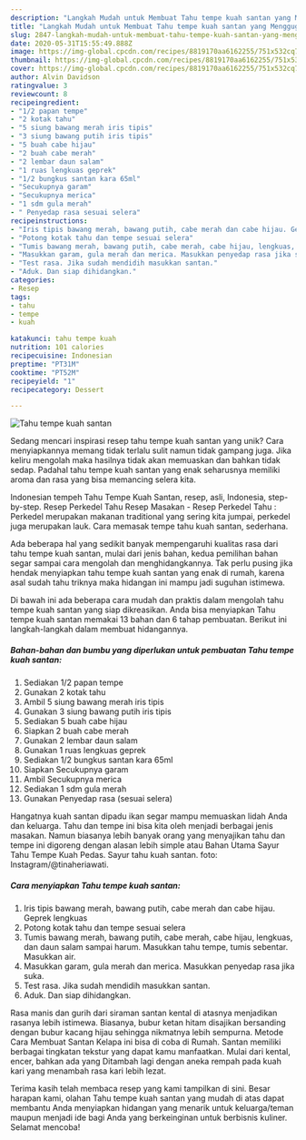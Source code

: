 ```yaml
---
description: "Langkah Mudah untuk Membuat Tahu tempe kuah santan yang Menggugah Selera"
title: "Langkah Mudah untuk Membuat Tahu tempe kuah santan yang Menggugah Selera"
slug: 2847-langkah-mudah-untuk-membuat-tahu-tempe-kuah-santan-yang-menggugah-selera
date: 2020-05-31T15:55:49.888Z
image: https://img-global.cpcdn.com/recipes/8819170aa6162255/751x532cq70/tahu-tempe-kuah-santan-foto-resep-utama.jpg
thumbnail: https://img-global.cpcdn.com/recipes/8819170aa6162255/751x532cq70/tahu-tempe-kuah-santan-foto-resep-utama.jpg
cover: https://img-global.cpcdn.com/recipes/8819170aa6162255/751x532cq70/tahu-tempe-kuah-santan-foto-resep-utama.jpg
author: Alvin Davidson
ratingvalue: 3
reviewcount: 8
recipeingredient:
- "1/2 papan tempe"
- "2 kotak tahu"
- "5 siung bawang merah iris tipis"
- "3 siung bawang putih iris tipis"
- "5 buah cabe hijau"
- "2 buah cabe merah"
- "2 lembar daun salam"
- "1 ruas lengkuas geprek"
- "1/2 bungkus santan kara 65ml"
- "Secukupnya garam"
- "Secukupnya merica"
- "1 sdm gula merah"
- " Penyedap rasa sesuai selera"
recipeinstructions:
- "Iris tipis bawang merah, bawang putih, cabe merah dan cabe hijau. Geprek lengkuas"
- "Potong kotak tahu dan tempe sesuai selera"
- "Tumis bawang merah, bawang putih, cabe merah, cabe hijau, lengkuas, dan daun salam sampai harum. Masukkan tahu tempe, tumis sebentar. Masukkan air."
- "Masukkan garam, gula merah dan merica. Masukkan penyedap rasa jika suka."
- "Test rasa. Jika sudah mendidih masukkan santan."
- "Aduk. Dan siap dihidangkan."
categories:
- Resep
tags:
- tahu
- tempe
- kuah

katakunci: tahu tempe kuah 
nutrition: 101 calories
recipecuisine: Indonesian
preptime: "PT31M"
cooktime: "PT52M"
recipeyield: "1"
recipecategory: Dessert

---
```



![Tahu tempe kuah santan](https://img-global.cpcdn.com/recipes/8819170aa6162255/751x532cq70/tahu-tempe-kuah-santan-foto-resep-utama.jpg)

Sedang mencari inspirasi resep tahu tempe kuah santan yang unik? Cara menyiapkannya memang tidak terlalu sulit namun tidak gampang juga. Jika keliru mengolah maka hasilnya tidak akan memuaskan dan bahkan tidak sedap. Padahal tahu tempe kuah santan yang enak seharusnya memiliki aroma dan rasa yang bisa memancing selera kita.

Indonesian tempeh Tahu Tempe Kuah Santan, resep, asli, Indonesia, step-by-step. Resep Perkedel Tahu Resep Masakan - Resep Perkedel Tahu : Perkedel merupakan makanan traditional yang sering kita jumpai, perkedel juga merupakan lauk. Cara memasak tempe tahu kuah santan, sederhana.

Ada beberapa hal yang sedikit banyak mempengaruhi kualitas rasa dari tahu tempe kuah santan, mulai dari jenis bahan, kedua pemilihan bahan segar sampai cara mengolah dan menghidangkannya. Tak perlu pusing jika hendak menyiapkan tahu tempe kuah santan yang enak di rumah, karena asal sudah tahu triknya maka hidangan ini mampu jadi suguhan istimewa.


Di bawah ini ada beberapa cara mudah dan praktis dalam mengolah tahu tempe kuah santan yang siap dikreasikan. Anda bisa menyiapkan Tahu tempe kuah santan memakai 13 bahan dan 6 tahap pembuatan. Berikut ini langkah-langkah dalam membuat hidangannya.

<!--inarticleads1-->

##### Bahan-bahan dan bumbu yang diperlukan untuk pembuatan Tahu tempe kuah santan:

1. Sediakan 1/2 papan tempe
1. Gunakan 2 kotak tahu
1. Ambil 5 siung bawang merah iris tipis
1. Gunakan 3 siung bawang putih iris tipis
1. Sediakan 5 buah cabe hijau
1. Siapkan 2 buah cabe merah
1. Gunakan 2 lembar daun salam
1. Gunakan 1 ruas lengkuas geprek
1. Sediakan 1/2 bungkus santan kara 65ml
1. Siapkan Secukupnya garam
1. Ambil Secukupnya merica
1. Sediakan 1 sdm gula merah
1. Gunakan  Penyedap rasa (sesuai selera)


Hangatnya kuah santan dipadu ikan segar mampu memuaskan lidah Anda dan keluarga. Tahu dan tempe ini bisa kita oleh menjadi berbagai jenis masakan. Namun biasanya lebih banyak orang yang menyajikan tahu dan tempe ini digoreng dengan alasan lebih simple atau Bahan Utama Sayur Tahu Tempe Kuah Pedas. Sayur tahu kuah santan. foto: Instagram/@tinaheriawati. 

<!--inarticleads2-->

##### Cara menyiapkan Tahu tempe kuah santan:

1. Iris tipis bawang merah, bawang putih, cabe merah dan cabe hijau. Geprek lengkuas
1. Potong kotak tahu dan tempe sesuai selera
1. Tumis bawang merah, bawang putih, cabe merah, cabe hijau, lengkuas, dan daun salam sampai harum. Masukkan tahu tempe, tumis sebentar. Masukkan air.
1. Masukkan garam, gula merah dan merica. Masukkan penyedap rasa jika suka.
1. Test rasa. Jika sudah mendidih masukkan santan.
1. Aduk. Dan siap dihidangkan.


Rasa manis dan gurih dari siraman santan kental di atasnya menjadikan rasanya lebih istimewa. Biasanya, bubur ketan hitam disajikan bersanding dengan bubur kacang hijau sehingga nikmatnya lebih sempurna. Metode Cara Membuat Santan Kelapa ini bisa di coba di Rumah. Santan memiliki berbagai tingkatan tekstur yang dapat kamu manfaatkan. Mulai dari kental, encer, bahkan ada yang Ditambah lagi dengan aneka rempah pada kuah kari yang menambah rasa kari lebih lezat. 

Terima kasih telah membaca resep yang kami tampilkan di sini. Besar harapan kami, olahan Tahu tempe kuah santan yang mudah di atas dapat membantu Anda menyiapkan hidangan yang menarik untuk keluarga/teman maupun menjadi ide bagi Anda yang berkeinginan untuk berbisnis kuliner. Selamat mencoba!
